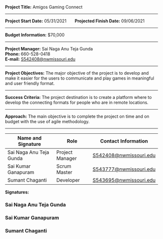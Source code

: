 **Project Title:** Amigos Gaming Connect<br>

<hr/>

**Project Start Date:** 05/31/2021 &nbsp;&nbsp;&nbsp;&nbsp;&nbsp; **Projected Finish Date:** 09/06/2021

<hr/>

**Budget Information:** $70,000

<hr/>

**Project Manager:** Sai Naga Anu Teja Gunda <br>
**Phone:** 660-528-0418  
**E-mail:** S542408@nwmissouri.edu 

<hr/>

**Project Objectives:** The major objective of the project is to develop and make it easier for the users to communicate and play games in meaningful and user friendly format.

<hr/>

**Success Criteria:** The project destination is to create a platform where to develop the connecting formats for people who are in remote locations. 

<hr/>

**Approach:** The main objective is to complete the project on time and on budget with the use of agile methodology. 

<hr/>

| Name and Signature | Role | Contact Information |
| ------------------ | ---- | ------------------- |
| Sai Naga Anu Teja Gunda | Project Manager | S542408@nwmissouri.edu |
| Sai Kumar Ganapuram | Scrum Master | S543777@nwmissouri.edu |
| Sumant Chaganti | Developer | S543695@nwmissouri.edu |

**Signatures:**

### Sai Naga Anu Teja Gunda

### Sai Kumar Ganapuram 

### Sumant Chaganti

